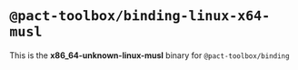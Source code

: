 # `@pact-toolbox/binding-linux-x64-musl`

This is the **x86_64-unknown-linux-musl** binary for `@pact-toolbox/binding`
